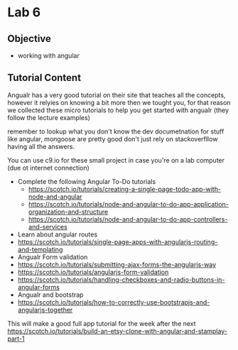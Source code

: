 # Lab 6

## Objective

- working with angular

## Tutorial Content

Angualr has a very good tutorial on their site that teaches all the concepts, however it relyies on knowing a bit more then we tought you, for that reason we collected these micro tutorials to help you get started with angualr (they follow the lecture examples)

remember to lookup what you don't know the dev documetnation for stuff like angular, mongoose are pretty good don't just rely on stackoverfllow having all the answers.

You can use c9.io for these small project in case you're on a lab computer (due ot internet connection)

- Complete the following Angular To-Do tutorials
  - https://scotch.io/tutorials/creating-a-single-page-todo-app-with-node-and-angular
  - https://scotch.io/tutorials/node-and-angular-to-do-app-application-organization-and-structure
  - https://scotch.io/tutorials/node-and-angular-to-do-app-controllers-and-services
- Learn about angular routes
 - https://scotch.io/tutorials/single-page-apps-with-angularjs-routing-and-templating
- Angualr Form validation
 - https://scotch.io/tutorials/submitting-ajax-forms-the-angularjs-way
 - https://scotch.io/tutorials/angularjs-form-validation
 - https://scotch.io/tutorials/handling-checkboxes-and-radio-buttons-in-angular-forms
- Angualr and bootstrap
 - https://scotch.io/tutorials/how-to-correctly-use-bootstrapjs-and-angularjs-together

This will make a good full app tutorial for the week after the next
https://scotch.io/tutorials/build-an-etsy-clone-with-angular-and-stamplay-part-1

